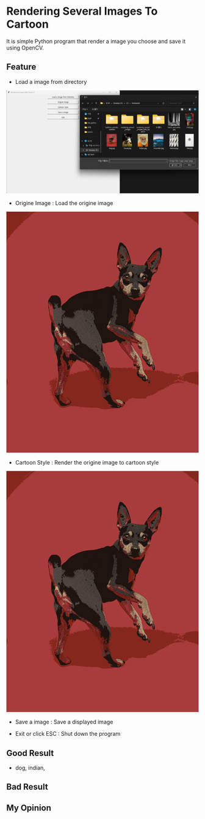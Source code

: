 # Rendering Several Images To Cartoon

It is simple Python program that render a image you choose and save it using OpenCV.

## Feature

- Load a image from directory

![Rendering Several Images To Cartoon Screenshot](click_button_Load_a_image_from_Directory.png)

- Origine Image : Load the origine image

![Realtime_Outside_Weather Tool Screenshot](orgine_dog.png)

- Cartoon Style : Render the origine image to cartoon style 

![Realtime_Outside_Weather Tool Screenshot](cartooned_dog.png)

- Save a image : Save a displayed image

- Exit or click ESC : Shut down the program


## Good Result
- dog, indian, 


## Bad Result

## My Opinion
